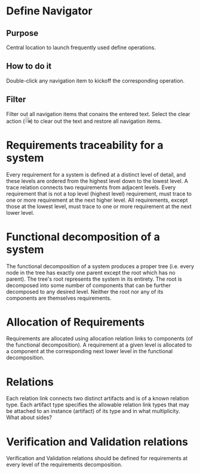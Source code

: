 # Define Navigator

## Purpose

Central location to launch frequently used define operations.

## How to do it

Double-click any navigation item to kickoff the corresponding operation.

## Filter

Filter out all navigation items that conains the entered text. Select
the clear action (![image:clear.gif](/docs/images/clear.gif "image:clear.gif")) to
clear out the text and restore all navigation items.

# Requirements traceability for a system

Every requirement for a system is defined at a distinct level of detail,
and these levels are ordered from the highest level down to the lowest
level. A trace relation connects two requirements from adjacent levels.
Every requirement that is not a top level (highest level) requirement,
must trace to one or more requirement at the next higher level. All
requirements, except those at the lowest level, must trace to one or
more requirement at the next lower level.

# Functional decomposition of a system

The functional decomposition of a system produces a proper tree (i.e.
every node in the tree has exactly one parent except the root which has
no parent). The tree's root represents the system in its entirety. The
root is decomposed into some number of components that can be further
decomposed to any desired level. Neither the root nor any of its
components are themselves requirements.

# Allocation of Requirements

Requirements are allocated using allocation relation links to components
(of the functional decomposition). A requirement at a given level is
allocated to a component at the corresponding next lower level in the
functional decomposition.

# Relations

Each relation link connects two distinct artifacts and is of a known
relation type. Each artifact type specifies the allowable relation link
types that may be attached to an instance (artifact) of its type and in
what multiplicity. What about sides?

# Verification and Validation relations

Verification and Validation relations should be defined for requirements
at every level of the requirements decomposition.

